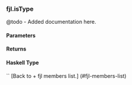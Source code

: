 ### fjl.isType
@todo - Added documentation here.

#### Parameters

#### Returns
 
#### Haskell Type
``
[Back to  + fjl members list.]
(#fjl-members-list)
